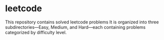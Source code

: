 # leetcode

This repository contains solved leetcode problems
It is organized into three subdirectories—Easy, Medium, and Hard—each containing problems categorized by difficulty level.
